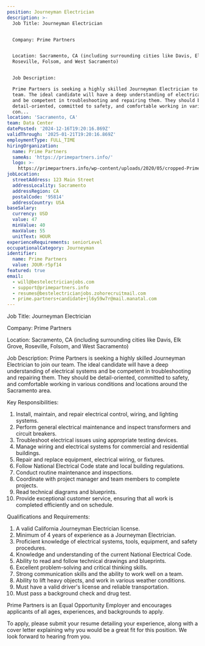```yaml
---
position: Journeyman Electrician
description: >-
  Job Title: Journeyman Electrician


  Company: Prime Partners


  Location: Sacramento, CA (including surrounding cities like Davis, Elk Grove,
  Roseville, Folsom, and West Sacramento)


  Job Description:

  Prime Partners is seeking a highly skilled Journeyman Electrician to join our
  team. The ideal candidate will have a deep understanding of electrical systems
  and be competent in troubleshooting and repairing them. They should be
  detail-oriented, committed to safety, and comfortable working in various
  con...
location: 'Sacramento, CA'
team: Data Center
datePosted: '2024-12-16T19:20:16.869Z'
validThrough: '2025-01-21T19:20:16.869Z'
employmentType: FULL_TIME
hiringOrganization:
  name: Prime Partners
  sameAs: 'https://primepartners.info/'
  logo: >-
    https://primepartners.info/wp-content/uploads/2020/05/cropped-Prime-Partners-Logo-NO-BG-1-1.png
jobLocation:
  streetAddress: 123 Main Street
  addressLocality: Sacramento
  addressRegion: CA
  postalCode: '95814'
  addressCountry: USA
baseSalary:
  currency: USD
  value: 47
  minValue: 40
  maxValue: 55
  unitText: HOUR
experienceRequirements: seniorLevel
occupationalCategory: Journeyman
identifier:
  name: Prime Partners
  value: JOUR-r5pf14
featured: true
email:
  - will@bestelectricianjobs.com
  - support@primepartners.info
  - resumes@bestelectricianjobs.zohorecruitmail.com
  - prime.partners+candidate+jl6y59w7r@mail.manatal.com
---
```




Job Title: Journeyman Electrician

Company: Prime Partners

Location: Sacramento, CA (including surrounding cities like Davis, Elk Grove, Roseville, Folsom, and West Sacramento)

Job Description:
Prime Partners is seeking a highly skilled Journeyman Electrician to join our team. The ideal candidate will have a deep understanding of electrical systems and be competent in troubleshooting and repairing them. They should be detail-oriented, committed to safety, and comfortable working in various conditions and locations around the Sacramento area.

Key Responsibilities:

1. Install, maintain, and repair electrical control, wiring, and lighting systems.
2. Perform general electrical maintenance and inspect transformers and circuit breakers.
3. Troubleshoot electrical issues using appropriate testing devices.
4. Manage wiring and electrical systems for commercial and residential buildings.
5. Repair and replace equipment, electrical wiring, or fixtures.
6. Follow National Electrical Code state and local building regulations.
7. Conduct routine maintenance and inspections.
8. Coordinate with project manager and team members to complete projects.
9. Read technical diagrams and blueprints.
10. Provide exceptional customer service, ensuring that all work is completed efficiently and on schedule.

Qualifications and Requirements:

1. A valid California Journeyman Electrician license.
2. Minimum of 4 years of experience as a Journeyman Electrician.
3. Proficient knowledge of electrical systems, tools, equipment, and safety procedures.
4. Knowledge and understanding of the current National Electrical Code.
5. Ability to read and follow technical drawings and blueprints.
6. Excellent problem-solving and critical thinking skills.
7. Strong communication skills and the ability to work well on a team.
8. Ability to lift heavy objects, and work in various weather conditions.
9. Must have a valid driver's license and reliable transportation.
10. Must pass a background check and drug test.

Prime Partners is an Equal Opportunity Employer and encourages applicants of all ages, experiences, and backgrounds to apply.

To apply, please submit your resume detailing your experience, along with a cover letter explaining why you would be a great fit for this position. We look forward to hearing from you.

